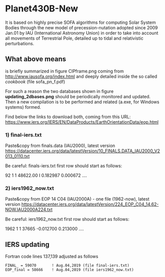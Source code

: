 # Planet430B-New
It is based on highly precise SOFA algorithms for computing Solar System Bodies through the new model of precession-nutation adopted since 2009 Jan.01 by IAU (International Astronomy Union) in order to take into account all movements of Terrestrial Pole, detailed up to tidal and relativistic perturbations.

## What above means
is briefly summarized in figure CIPframe.png coming from http://www.iausofa.org/index.html and deeply detailed inside the so called <i>cookbook</i> (file sofa_pn_f.pdf)

For such a reason the two databases shown in figure <b>updating_2dbases.png</b> should be periodically monitored and updated. Then a new compilation is to be performed and related (a.exe, for Windows systems) formed.

Find below the links to download both, coming from this URL: https://www.iers.org/IERS/EN/DataProducts/EarthOrientationData/eop.html
### 1) final-iers.txt 
Paste&copy from finals.data (IAU2000), latest version
https://datacenter.iers.org/data/latestVersion/10_FINALS.DATA_IAU2000_V2013_0110.txt

Be careful: finals-iers.txt first row should start as follows:

92 1 1 48622.00 I  0.182987 0.000672 ....
### 2) iers1962_now.txt 
Paste&copy from EOP 14 C04 (IAU2000A) - one file (1962-now), latest version
https://datacenter.iers.org/data/latestVersion/224_EOP_C04_14.62-NOW.IAU2000A224.txt

Be careful: iers1962_now.txt first row should start as follows:

1962   1   1  37665  -0.012700   0.213000  ....

## IERS updating 
Fortran code lines 137,139 adjusted as follows

    FINAL_ = 59070       ! Aug.04,2019 (file final-iers.txt) 
    EOP_final = 58666    ! Aug.04,2019 (file iers1962_now.txt)
